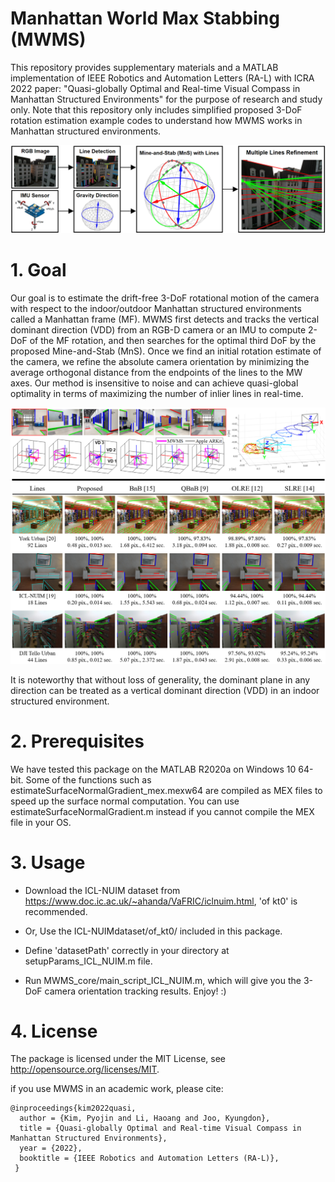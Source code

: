 # Manhattan World Max Stabbing (MWMS)
This repository provides supplementary materials and a MATLAB implementation of IEEE Robotics and Automation Letters (RA-L) with ICRA 2022 paper: "Quasi-globally Optimal and Real-time Visual Compass in Manhattan Structured Environments" for the purpose of research and study only.
Note that this repository only includes simplified proposed 3-DoF rotation estimation example codes to understand how MWMS works in Manhattan structured environments.

![MWMS](https://github.com/PyojinKim/MWMS/blob/main/overview.png)


# 1. Goal
Our goal is to estimate the drift-free 3-DoF rotational motion of the camera with respect to the indoor/outdoor Manhattan structured environments called a Manhattan frame (MF).
MWMS first detects and tracks the vertical dominant direction (VDD) from an RGB-D camera or an IMU to compute 2-DoF of the MF rotation, and then searches for the optimal third DoF by the proposed Mine-and-Stab (MnS).
Once we find an initial rotation estimate of the camera, we refine the absolute camera orientation by minimizing the average orthogonal distance from the endpoints of the lines to the MW axes.
Our method is insensitive to noise and can achieve quasi-global optimality in terms of maximizing the number of inlier lines in real-time.

![MWMS](https://github.com/PyojinKim/MWMS/blob/main/result.png)

It is noteworthy that without loss of generality, the dominant plane in any direction can be treated as a vertical dominant direction (VDD) in an indoor structured environment.


# 2. Prerequisites
We have tested this package on the MATLAB R2020a on Windows 10 64-bit.
Some of the functions such as estimateSurfaceNormalGradient_mex.mexw64 are compiled as MEX files to speed up the surface normal computation.
You can use estimateSurfaceNormalGradient.m instead if you cannot compile the MEX file in your OS.


# 3. Usage
* Download the ICL-NUIM dataset from https://www.doc.ic.ac.uk/~ahanda/VaFRIC/iclnuim.html, 'of kt0' is recommended.

* Or, Use the ICL-NUIMdataset/of_kt0/ included in this package.

* Define 'datasetPath' correctly in your directory at setupParams_ICL_NUIM.m file.

* Run MWMS_core/main_script_ICL_NUIM.m, which will give you the 3-DoF camera orientation tracking results. Enjoy! :)


# 4. License
The package is licensed under the MIT License, see http://opensource.org/licenses/MIT.

if you use MWMS in an academic work, please cite:

    @inproceedings{kim2022quasi,
      author = {Kim, Pyojin and Li, Haoang and Joo, Kyungdon},
      title = {Quasi-globally Optimal and Real-time Visual Compass in Manhattan Structured Environments},
      year = {2022},
      booktitle = {IEEE Robotics and Automation Letters (RA-L)},
     }

